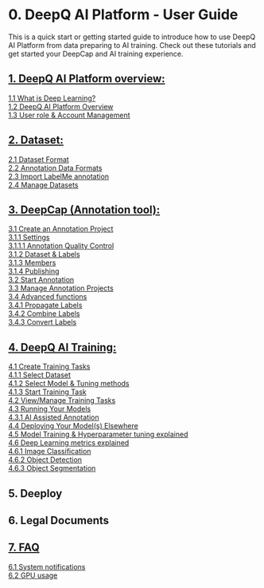 # 0. DeepQ AI Platform - User Guide

This is a quick start or getting started guide to introduce how to use DeepQ AI Platform from data preparing to AI training. Check out these tutorials and get started your DeepCap and AI training experience.

## [1. DeepQ AI Platform overview:](working-flow-1/)

[1.1 What is Deep Learning?\
](working-flow-1/what-is-deep-learning.md)[1.2 DeepQ AI Platform Overview\
](working-flow-1/deepcap-main-page-introduction.md)[1.3 User role & Account Management](working-flow-1/untitled-1/)

## [2. Dataset:](dataset/)

[2.1 Dataset Format\
](dataset/upload-dataset.md)[2.2 Annotation Data Formats\
](dataset/annotation-data-formats.md)[2.3 Import LabelMe annotation\
](dataset/import-labelme-annotation.md)[2.4 Manage Datasets](dataset/untitled.md)

## [3. DeepCap (Annotation tool):](working-flow/)

[3.1 Create an Annotation Project \
](broken-reference)[   3.1.1 Settings\
](broken-reference)[      3.1.1.1 Annotation Quality Control \
](broken-reference)[   3.1.2 Dataset & Labels\
](broken-reference)[   3.1.3 Members\
](broken-reference)[   3.1.4 Publishing\
](broken-reference)[3.2 Start Annotation\
](working-flow/start-annotation.md)[3.3 Manage Annotation Projects\
](working-flow/manage-annotation-projects.md)[3.4 Advanced functions](working-flow/advanced-annotation-features.md)\
[    3.4.1 Propagate Labels\
](working-flow/advanced-annotation-features.md#3-4-1-propagate-labels)[    3.4.2 Combine Labels\
](working-flow/advanced-annotation-features.md#3-4-2-combine-labels)[    3.4.3 Convert Labels](working-flow/advanced-annotation-features.md#3-4-3-convert-labels)

## [4. DeepQ AI Training: ](account-management/)

[4.1 Create Training Tasks\
](account-management/create-training-tasks/)[   4.1.1 Select Dataset\
](account-management/create-training-tasks/1.-select-dataset.md)[   4.1.2 Select Model & Tuning methods\
](account-management/create-training-tasks/2.-select-model.md)[   4.1.3 Start Training Task\
](account-management/create-training-tasks/3.-start-task.md)[4.2 View/Manage Training Tasks\
](account-management/manage-training-tasks.md)[4.3 Running Your Models \
](account-management/running-your-models/)[   4.3.1 AI Assisted Annotation \
](account-management/running-your-models/ai-assisted-annotation.md)[4.4 Deploying Your Model(s) Elsewhere\
](account-management/how-to-test-the-model-on-your-machine.md)[4.5 Model Training & Hyperparameter tuning explained\
](account-management/model-training-and-hyperparameter-tuning-explained.md)[4.6 Deep Learning metrics explained](account-management/deep-learning-metrics-explained/)\
[   4.6.1 Image Classification\
](account-management/deep-learning-metrics-explained/multi-class-classification.md)[   4.6.2 Object Detection\
](account-management/deep-learning-metrics-explained/object-detection.md)  [ 4.6.3 Object Segmentation](account-management/deep-learning-metrics-explained/object-segmentation.md)



## 5. Deeploy

## 6. Legal Documents

## [7. FAQ](faq/)

[6.1 System notifications\
](faq/ai-training-related-issues.md)[6.2 GPU usage](faq/gpu-usage.md)
